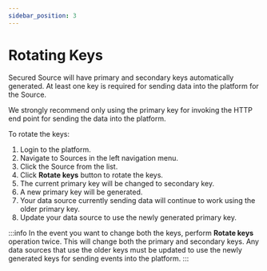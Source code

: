 ```yaml
---
sidebar_position: 3
---
```


# Rotating Keys

Secured Source will have primary and secondary keys automatically generated. At least one key is required for sending data into the platform for the Source.

We strongly recommend only using the primary key for invoking the HTTP end point for sending the data into the platform.

To rotate the keys:
1. Login to the platform.
2. Navigate to Sources in the left navigation menu.
3. Click the Source from the list.
4. Click **Rotate keys** button to rotate the keys.
5. The current primary key will be changed to secondary key.
6. A new primary key will be generated.
7. Your data source currently sending data will continue to work using the older primary key.
8. Update your data source to use the newly generated primary key.

:::info
In the event you want to change both the keys, perform **Rotate keys** operation twice. This will change both the primary and secondary keys. Any data sources that use the older keys must be updated to use the newly generated keys for sending events into the platform.
:::